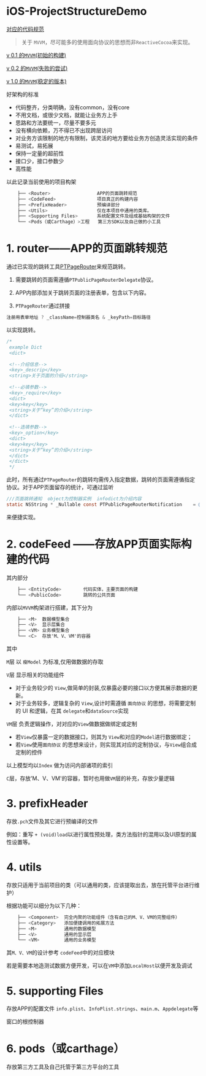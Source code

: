 # iOS-ProjectStructureDemo
[对应的代码规范](https://ocomme.github.io/post/ios-development/objective-c-coding-standard/)

> 关于 `MVVM`，尽可能多的使用面向协议的思想而非`ReactiveCocoa`来实现。


[v 0.1 的`MVVM`(初始的构建)](https://github.com/OComme/iOS-ProjectStructureDemo/blob/28eefb5dd95c1c9226ef27b51248a8e507343363/README.md)

[v 0.2 的`MVVM`(失败的尝试)](https://github.com/OComme/iOS-ProjectStructureDemo/blob/d491a52ff67097fa7483c4708eedd228976c22e4/README.md)

[v 1.0 的`MVVM`(稳定的版本)](https://github.com/OComme/iOS-ProjectStructureDemo/blob/4319df69cf5224bf39fd98eb5ca188a18288c4fa/README.md)

好架构的标准
- 代码整齐，分类明确，没有common，没有core
- 不用文档，或很少文档，就能让业务方上手
- 思路和方法要统一，尽量不要多元
- 没有横向依赖，万不得已不出现跨层访问
- 对业务方该限制的地方有限制，该灵活的地方要给业务方创造灵活实现的条件
- 易测试，易拓展
- 保持一定量的超前性
- 接口少，接口参数少
- 高性能

以此记录当前使用的项目构架

```Objective-C
    ├── <Router>                 APP的页面跳转规范
    ├── <CodeFeed>               项目真正的构建内容
    ├── <PrefixHeader>           预编译部分
    ├── <Utils>                  仅在本项目中通用的类库。
    ├── <Supporting Files>       系统配置文件及组成基础构架的文件
    └── <Pods（或Carthage）>工程   第三方SDK以及自己做的小工具
```

# 1. router——APP的页面跳转规范

通过已实现的跳转工具[PTPageRouter](https://github.com/OComme/PT-PageRouter)来规范跳转。

1. 需要跳转的页面需遵循`PTPublicPageRouterDelegate`协议。

2. APP内部添加关于跳转页面的注册表单，包含以下内容。

3. `PTPageRouter`通过拼接

```Objective-C
注册用表单地址 ? _className=控制器类名 & _keyPath=目标路径
```

以实现跳转。

```Objective-C
/*
 example Dict
 <dict>
 
 <!--介绍信息-->
 <key>_descrip</key>
 <string>关于页面的介绍</string>
 
 <!--必填参数-->
 <key>_require</key>
 <dict>
 <key>key</key>
 <string>关于“key”的介绍</string>
 </dict>
 
 <!--选填参数-->
 <key>_option</key>
 <dict>
 <key>key</key>
 <string>关于“key”的介绍</string>
 </dict>
 </dict>
 */
```

此时，所有通过`PTPageRouter`的跳转均需传入指定数据，跳转的页面需遵循指定协议。对于APP页面留存的统计，可通过监听

```Objective-C
///页面跳转通知  object为控制器实例  infodict为介绍内容
static NSString * _Nullable const PTPublicPageRouterNotification    = @"_pageRouter_notice";
```

来便捷实现。

# 2. codeFeed ——存放APP页面实际构建的代码

其内部分

```Objective-C
    ├── <EntityCode>        代码实体，主要页面的构建
    └── <PublicCode>        跳转的公共页面
```

内部以`MVVM`构架进行搭建，其下分为

```Objective-C
    ├── <M>  数据模型集合
    ├── <V>  显示层集合
    ├── <VM> 业务模型集合
    └── <C>  存放'M、V、VM'的容器
```

其中

`M`层 以 `瘦Model` 为标准,仅用做数据的存取

`V`层 显示相关的功能组件

- 对于业务较少的 `View`,做简单的封装,仅暴露必要的接口以方便其展示数据的更新。
- 对于业务较多，逻辑复杂的 `View`,设计时需遵循 `面向协议` 的思想，将需要定制的 UI 和逻辑，在其 `delegate`和`dataSource`实现

`VM`层 负责逻辑操作，对对应的`View`做数据做绑定或定制

- 若`View`仅暴露一定的数据接口，则其为 `View`和对应的`Model`进行数据绑定；
- 若`View`使用`面向协议` 的思想来设计，则实现其对应的定制协议，与`View`组合成定制的控件

以上模型均以`Index` 做为访问内部诸项的索引

`C`层，存放'M、V、VM'的容器，暂时也用做`VM`层的补充，存放少量逻辑

# 3. prefixHeader

存放`.pch`文件及其它进行预编译的文件

例如：重写 `+ (void)load`以进行属性预处理，类方法指针的混用以及UI原型的属性设置等。

# 4. utils

存放只适用于当前项目的类（可以通用的类，应该提取出去，放在托管平台进行维护）

根据功能可以细分为以下几种：

```Objective-C
    ├── <Component>  完全内聚的功能组件（含有自己的M、V、VM的完整组件）
    ├── <Category>   添加便捷调用的拓展方法
    ├── <M>          通用的数据模型
    ├── <V>          通用的显示层
    └── <VM>         通用的业务模型
```
其`M、V、VM`的设计参考 `codeFeed`中的对应模块

若是需要本地造测试数据方便开发，可以在`VM`中添加`LocalHost`以便开发及调试

# 5. supporting Files

存放APP的配置文件 `info.plist`、`InfoPlist.strings`、`main.m`、`Appdelegate`等

窗口的根控制器

# 6. pods（或carthage）

存放第三方工具及自己托管于第三方平台的工具


